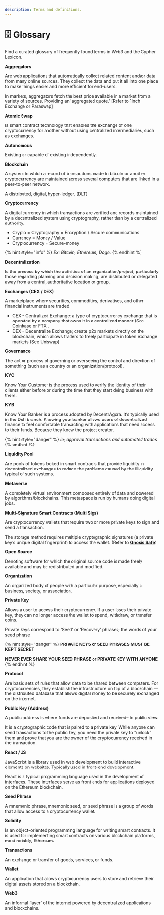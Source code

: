 ```yaml
---
description: Terms and definitions.
---
```


# 🗄 Glossary

Find a curated glossary of frequently found terms in Web3 and the Cypher Lexicon.

**Aggregators**

Are web applications that automatically collect related content and/or data from many online sources. They collect the data and put it all into one place to make things easier and more efficient for end-users.&#x20;

In markets, aggregators fetch the best price available in a market from a variety of sources. Providing an 'aggregated quote.' \[Refer to 1inch Exchange or Paraswap]

**Atomic Swap**

Is smart contract technology that enables the exchange of one cryptocurrency for another without using centralized intermediaries, such as exchanges.

**Autonomous**

Existing or capable of existing independently.

**Blockchain**

A system in which a record of transactions made in bitcoin or another cryptocurrency are maintained across several computers that are linked in a peer-to-peer network.&#x20;

A distributed, digital, hyper-ledger. (DLT)

**Cryptocurrency**

A digital currency in which transactions are verified and records maintained by a decentralized system using cryptography, rather than by a centralized authority.

* Crypto = Cryptography = Encryption / Secure communications
* Currency = Money / Value
* Cryptocurrency = Secure-money

{% hint style="info" %}
_Ex: Bitcoin, Ethereum, Doge._
{% endhint %}

**Decentralization**

Is the process by which the activities of an organization/project, particularly those regarding planning and decision making, are distributed or delegated away from a central, authoritative location or group.

**Exchanges (CEX / DEX)**

A marketplace where securities, commodities, derivatives, and other financial instruments are traded.&#x20;

* CEX – Centralized Exchange; a type of cryptocurrency exchange that is operated by a company that owns it in a centralized manner (See Coinbase or FTX).&#x20;
* DEX – Decentralize Exchange; create p2p markets directly on the blockchain, which allows traders to freely participate in token exchange markets (See Uniswap)

**Governance**

The act or process of governing or overseeing the control and direction of something (such as a country or an organization/protocol).

**KYC**

Know Your Customer is the process used to verify the identity of their clients either before or during the time that they start doing business with them.&#x20;

**KYB**

Know Your Banker is a process adopted by DecentrAgora. It’s typically used in the Defi branch. Knowing your banker allows users of decentralized finance to feel comfortable transacting with applications that need access to their funds. Because they know the project creator.

{% hint style="danger" %}
_ie; approval transactions and automated trades_
{% endhint %}

**Liquidity Pool**

Are pools of tokens locked in smart contracts that provide liquidity in decentralized exchanges to reduce the problems caused by the illiquidity typical of such systems.

**Metaverse**

A completely virtual environment composed entirely of data and powered by algorithms/blockchains. This metaspace is run by humans doing digital jobs.

**Multi-Signature Smart Contracts (Multi Sigs)**

Are cryptocurrency wallets that require two or more private keys to sign and send a transaction.&#x20;

The storage method requires multiple cryptographic signatures (a private key’s unique digital fingerprint) to access the wallet. (Refer to [**Gnosis Safe**](https://gnosis-safe.io/))

**Open Source**

Denoting software for which the original source code is made freely available and may be redistributed and modified.

**Organization**

An organized body of people with a particular purpose, especially a business, society, or association.

**Private Key**

Allows a user to access their cryptocurrency. If a user loses their private key, they can no longer access the wallet to spend, withdraw, or transfer coins.&#x20;

Private keys correspond to ‘Seed’ or ‘Recovery’ phrases; the words of your seed phrase&#x20;

{% hint style="danger" %}
**PRIVATE KEYS or SEED PHRASES MUST BE KEPT SECRET**

**NEVER EVER SHARE YOUR SEED PHRASE or PRIVATE KEY WITH ANYONE**
{% endhint %}

**Protocol**

Are basic sets of rules that allow data to be shared between computers. For cryptocurrencies, they establish the infrastructure on top of a blockchain — the distributed database that allows digital money to be securely exchanged on the internet.

**Public Key (Address)**

A public address is where funds are deposited and received– in public view.&#x20;

It is a cryptographic code that is paired to a private key. While anyone can send transactions to the public key, you need the private key to “unlock” them and prove that you are the owner of the cryptocurrency received in the transaction.

**React / JS**

JavaScript is a library used in web development to build interactive elements on websites. Typically used in front-end development.

React is a typical programming language used in the development of interfaces. These interfaces serve as front ends for applications deployed on the Ethereum blockchain.

**Seed Phrase**

A mnemonic phrase, mnemonic seed, or seed phrase is a group of words that allow access to a cryptocurrency wallet.

**Solidity**

Is an object-oriented programming language for writing smart contracts. It is used for implementing smart contracts on various blockchain platforms, most notably, Ethereum.

**Transactions**

An exchange or transfer of goods, services, or funds.

**Wallet**

An application that allows cryptocurrency users to store and retrieve their digital assets stored on a blockchain.

**Web3**

An informal ‘layer’ of the internet powered by decentralized applications and blockchains.

